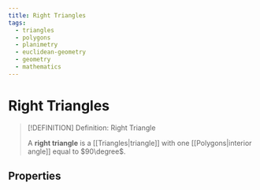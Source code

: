 ```yaml
---
title: Right Triangles
tags:
  - triangles
  - polygons
  - planimetry
  - euclidean-geometry
  - geometry
  - mathematics
---
```


# Right Triangles

>[!DEFINITION] Definition: Right Triangle
>
>A **right triangle** is a [[Triangles|triangle]] with one [[Polygons|interior angle]] equal to $90\degree$.
>

## Properties

